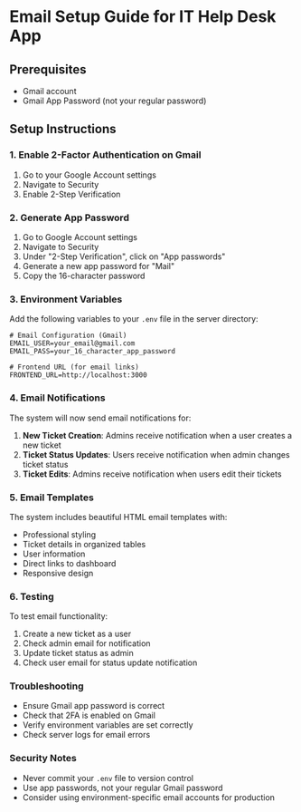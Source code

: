 # Email Setup Guide for IT Help Desk App

## Prerequisites
- Gmail account
- Gmail App Password (not your regular password)

## Setup Instructions

### 1. Enable 2-Factor Authentication on Gmail
1. Go to your Google Account settings
2. Navigate to Security
3. Enable 2-Step Verification

### 2. Generate App Password
1. Go to Google Account settings
2. Navigate to Security
3. Under "2-Step Verification", click on "App passwords"
4. Generate a new app password for "Mail"
5. Copy the 16-character password

### 3. Environment Variables
Add the following variables to your `.env` file in the server directory:

```env
# Email Configuration (Gmail)
EMAIL_USER=your_email@gmail.com
EMAIL_PASS=your_16_character_app_password

# Frontend URL (for email links)
FRONTEND_URL=http://localhost:3000
```

### 4. Email Notifications
The system will now send email notifications for:

1. **New Ticket Creation**: Admins receive notification when a user creates a new ticket
2. **Ticket Status Updates**: Users receive notification when admin changes ticket status
3. **Ticket Edits**: Admins receive notification when users edit their tickets

### 5. Email Templates
The system includes beautiful HTML email templates with:
- Professional styling
- Ticket details in organized tables
- User information
- Direct links to dashboard
- Responsive design

### 6. Testing
To test email functionality:
1. Create a new ticket as a user
2. Check admin email for notification
3. Update ticket status as admin
4. Check user email for status update notification

### Troubleshooting
- Ensure Gmail app password is correct
- Check that 2FA is enabled on Gmail
- Verify environment variables are set correctly
- Check server logs for email errors

### Security Notes
- Never commit your `.env` file to version control
- Use app passwords, not your regular Gmail password
- Consider using environment-specific email accounts for production 